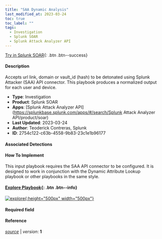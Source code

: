 ```yaml
---
title: "SAA Dynamic Analysis"
last_modified_at: 2023-03-24
toc: true
toc_label: ""
tags:
  - Investigation
  - Splunk SOAR
  - Splunk Attack Analyzer API
---
```


[Try in Splunk SOAR](https://www.splunk.com/en_us/software/splunk-security-orchestration-and-automation.html){: .btn .btn--success}

#### Description

Accepts url link, domain or vault_id (hash) to be detonated using Splunk Attacker (SAA) API connector. This playbook produces a normalized output for each user and device.

- **Type**: Investigation
- **Product**: Splunk SOAR
- **Apps**: [Splunk Attack Analyzer API](https://splunkbase.splunk.com/apps/#/search/Splunk Attack Analyzer API/product/soar)
- **Last Updated**: 2023-03-24
- **Author**: Teoderick Contreras, Splunk
- **ID**: 2754c122-c63b-4558-9b83-23c1e1b96177

#### Associated Detections


#### How To Implement
This input playbook requires the SAA API connector to be configured. It is designed to work in conjunction with the Dynamic Attribute Lookup playbook or other playbooks in the same style.


#### [Explore Playbook](https://splunk.github.io/soar-playbook-viewer/?playbook=https://raw.githubusercontent.com/phantomcyber/playbooks/latest/SAA_Dynamic_Analysis.json){: .btn .btn--info}

[![explore](https://raw.githubusercontent.com/splunk/security_content/develop/playbooks/SAA_Dynamic_Analysis.png){:height="500px" width="500px"}](https://splunk.github.io/soar-playbook-viewer/?playbook=https://raw.githubusercontent.com/phantomcyber/playbooks/latest/SAA_Dynamic_Analysis.json)

#### Required field


#### Reference



[*source*](https://github.com/splunk/security_content/tree/develop/playbooks/SAA_Dynamic_Analysis.yml) \| *version*: **1**